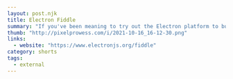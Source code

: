```yaml
---
layout: post.njk
title: Electron Fiddle
summary: "If you've been meaning to try out the Electron platform to build cross-platform apps using web technologies, you can download an app with all the dependencies already pre-installed. It's a great way to try out electron without committing."
thumb: "http://pixelprowess.com/i/2021-10-16_16-12-30.png"
links:
  - website: "https://www.electronjs.org/fiddle"
category: shorts
tags:
  - external
---
```

